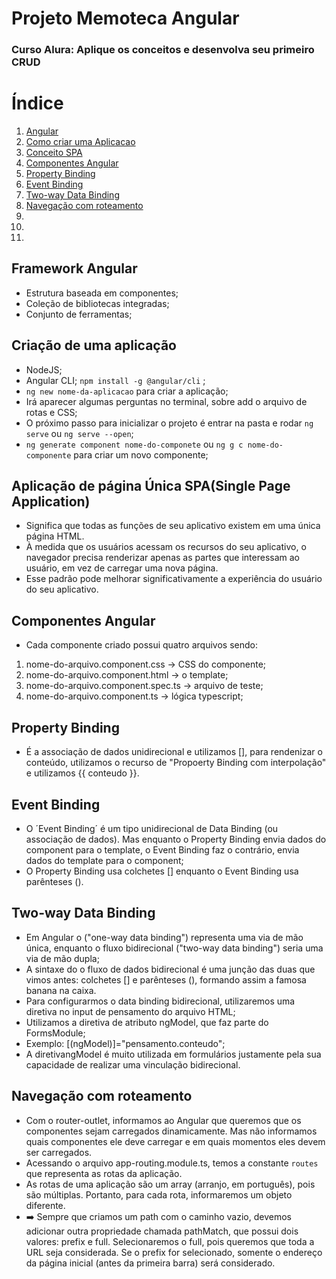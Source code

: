 # Projeto Memoteca Angular
### Curso Alura: Aplique os conceitos e desenvolva seu primeiro CRUD

# Índice

 1. [Angular](#angular)
 2. [Como criar uma Aplicacao](#aplicacao)
 3. [Conceito SPA](#spa)
 4. [Componentes Angular](#componentes)
 5. [Property Binding](#property-binding)
 6. [Event Binding](#event-binding)
 7. [Two-way Data Binding](#to-way-data-binding)
 8. [Navegação com roteamento](#router)
 9. [](#)
 10. [](#)
 11. [](#)

<div id='angular'/> 

## Framework Angular

- Estrutura baseada em componentes;
- Coleção de bibliotecas integradas;
- Conjunto de ferramentas;

<div id='aplicacao'/> 

## Criação de uma aplicação

- NodeJS;
- Angular CLI; `npm install -g @angular/cli` ;
- `ng new nome-da-aplicacao` para criar a aplicação;
- Irá aparecer algumas perguntas no terminal, sobre add o arquivo de rotas e CSS;
- O próximo passo para inicializar o projeto é entrar na pasta e rodar `ng serve` ou `ng serve --open`; 
- `ng generate component nome-do-componete` ou `ng g c nome-do-componente` para criar um novo componente;


<div id='spa'/> 

## Aplicação de página Única SPA(Single Page Application)

- Significa que todas as funções de seu aplicativo existem em uma única página HTML. 
- À medida que os usuários acessam os recursos do seu aplicativo, o navegador precisa renderizar apenas as partes que interessam ao usuário, em vez de carregar uma nova página. 
- Esse padrão pode melhorar significativamente a experiência do usuário do seu aplicativo.


<div id='componentes'/> 

## Componentes Angular

- Cada componente criado possui  quatro arquivos sendo:
1. nome-do-arquivo.component.css -> CSS do componente;
2. nome-do-arquivo.component.html -> o template;
3. nome-do-arquivo.component.spec.ts -> arquivo de teste;
4. nome-do-arquivo.component.ts -> lógica typescript;

<div id="property-binding"/>

## Property Binding

- É a associação de dados unidirecional e utilizamos [], para rendenizar o conteúdo, utilizamos o recurso de "Propoerty Binding com interpolação" e utilizamos {{ conteudo }}.


<div id='event-binding'/> 

## Event Binding

- O ´Event Binding´ é um tipo unidirecional de Data Binding (ou associação de dados). Mas enquanto o Property Binding envia dados do component para o template, o Event Binding faz o contrário, envia dados do template para o component;
- O Property Binding usa colchetes [] enquanto o Event Binding usa parênteses ().


<div id='to-way-data-binding'/> 

## Two-way Data Binding

- Em Angular o ("one-way data binding") representa uma via de mão única, enquanto o fluxo bidirecional ("two-way data binding") seria uma via de mão dupla;
- A sintaxe do o fluxo de dados bidirecional é uma junção das duas que vimos antes: colchetes [] e parênteses (), formando assim a famosa banana na caixa.
- Para configurarmos o data binding bidirecional, utilizaremos uma diretiva no input de pensamento do arquivo HTML;
- Utilizamos a diretiva de atributo ngModel, que faz parte do FormsModule;
- Exemplo: [(ngModel)]="pensamento.conteudo";
- A diretivangModel é muito utilizada em formulários justamente pela sua capacidade de realizar uma vinculação bidirecional.


<div id='router'/>


## Navegação com roteamento

- Com o router-outlet, informamos ao Angular que queremos que os componentes sejam carregados dinamicamente. Mas não informamos quais componentes ele deve carregar e em quais momentos eles devem ser carregados.
- Acessando o arquivo app-routing.module.ts, temos a constante `routes` que representa as rotas da aplicação.
- As rotas de uma aplicação são um array (arranjo, em português), pois são múltiplas. Portanto, para cada rota, informaremos um objeto diferente.
- ➡️ Sempre que criamos um path com o caminho vazio, devemos adicionar outra propriedade chamada pathMatch, que possui dois valores: prefix e full. Selecionaremos o full, pois queremos que toda a URL seja considerada. Se o prefix for selecionado, somente o endereço da página inicial (antes da primeira barra) será considerado.